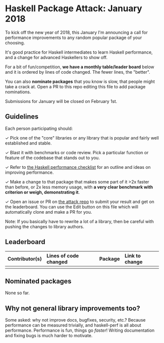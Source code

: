# Haskell Package Attack: January 2018

To kick off the new year of 2018, this January I'm announcing a call
for performance improvements to any random popular package of your
choosing.

It's good practice for Haskell intermediates to learn Haskell
performance, and a change for advanced Haskellers to show off.

For a bit of fun/competition, **we have a monthly table/leader board**
below and it is ordered by lines of code changed. The fewer lines, the
"better".

You can also **nominate packages** that you know is
slow, that people might take a crack at. Open a PR to this repo
editing this file to add package nominations.

Submissions for January will be closed on February 1st.

## Guidelines

Each person participating should:

✓ Pick one of the "core" libraries or any library that is popular and
  fairly well established and stable.

✓ Blast it with benchmarks or code review. Pick a particular function
  or feature of the codebase that stands out to you.

✓ Refer to
  [the Haskell performance checklist](https://github.com/haskell-perf/checklist)
  for an outline and ideas on improving performance.

✓ Make a change to that package that makes some part of it >2x faster
  than before, or 2x less memory usage, with **a very clear benchmark with
  criterion or weigh, demonstrating it**.

✓ Open an issue or PR on
  [the attack repo](https://github.com/haskell-perf/attack) to submit
  your result and get on the leaderboard. You can use the Edit button
  on this file which will automatically clone and make a PR for you.

Note: If you basically have to rewrite a lot of a library, then be
careful with pushing the changes to library authors. 

## Leaderboard

|Contributor(s)|Lines of code changed|Package|Link to change|
|:--|:--|:--|:--|
||||

## Nominated packages

None so far.

## Why not general library improvements too?

Some asked: why not improve docs, bugfixes, security, etc.? Because
performance can be measured trivially, and haskell-perf is all about
performance. Performance is fun, things go *faster*! Writing
documentation and fixing bugs is much harder to motivate.
